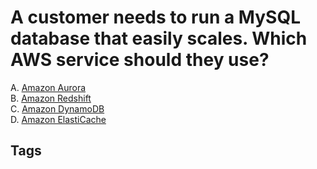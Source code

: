 # A customer needs to run a MySQL database that easily scales. Which AWS service should they use?

A. [Amazon Aurora](https://github.com/EliotKhachi//publicZk/tree/main/202309120144)  
B. [Amazon Redshift](https://github.com/EliotKhachi//publicZk/tree/main/202309120301)  
C. [Amazon DynamoDB](https://github.com/EliotKhachi//publicZk/tree/main/202309120319)  
D. [Amazon ElastiCache](https://github.com/EliotKhachi//publicZk/tree/main/202309120320)

## Tags
